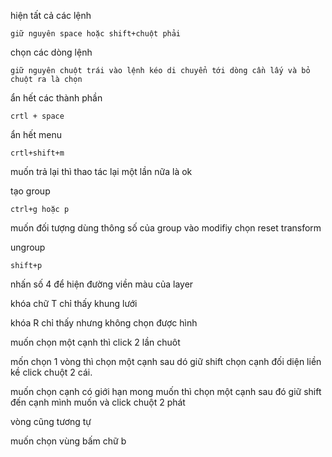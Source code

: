 hiện tất cả các lệnh 

``````
giữ nguyên space hoặc shift+chuột phải
``````
chọn các dòng lệnh

```````
giữ nguyên chuột trái vào lệnh kéo di chuyển tới dòng cần lấy và bỏ chuột ra là chọn
```````

ẩn hết các thành phần

```````
crtl + space
```````

ẩn hết menu

````
crtl+shift+m
````

muốn trả lại  thì thao tác lại một lần nữa là ok

tạo group
````
ctrl+g hoặc p
````

muốn đối tượng dùng thông số của group vào modifiy chọn reset transform

ungroup

```
shift+p
```

nhấn số 4 để hiện đường viền màu của layer

khóa chữ T chỉ thấy khung lưới

khóa R chỉ thấy nhưng không chọn được hình


muốn chọn một cạnh thì click 2 lần chuôt

mốn chọn 1 vòng thì chọn một cạnh sau dó giữ shift chọn cạnh đối diện liền kề click chuột 2 cái.


muốn chọn cạnh có giới hạn mong muốn thì chọn một cạnh sau đó giữ shift đến cạnh mình muốn và click chuột 2 phát

vòng cũng tương tự


muốn chọn vùng bấm chữ b






